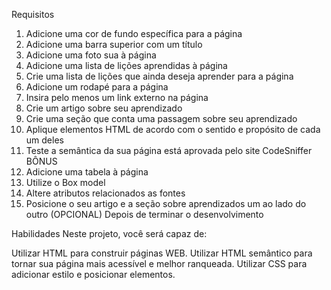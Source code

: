 Requisitos

1. Adicione uma cor de fundo específica para a página
2. Adicione uma barra superior com um título
3. Adicione uma foto sua à página
4. Adicione uma lista de lições aprendidas à página
5. Crie uma lista de lições que ainda deseja aprender para a página
6. Adicione um rodapé para a página
7. Insira pelo menos um link externo na página
8. Crie um artigo sobre seu aprendizado
9. Crie uma seção que conta uma passagem sobre seu aprendizado
10. Aplique elementos HTML de acordo com o sentido e propósito de cada um deles
11. Teste a semântica da sua página está aprovada pelo site CodeSniffer
BÔNUS
12. Adicione uma tabela à página
13. Utilize o Box model
14. Altere atributos relacionados as fontes
15. Posicione o seu artigo e a seção sobre aprendizados um ao lado do outro
(OPCIONAL) Depois de terminar o desenvolvimento

Habilidades
Neste projeto, você será capaz de:

Utilizar HTML para construir páginas WEB.
Utilizar HTML semântico para tornar sua página mais acessível e melhor ranqueada.
Utilizar CSS para adicionar estilo e posicionar elementos.

